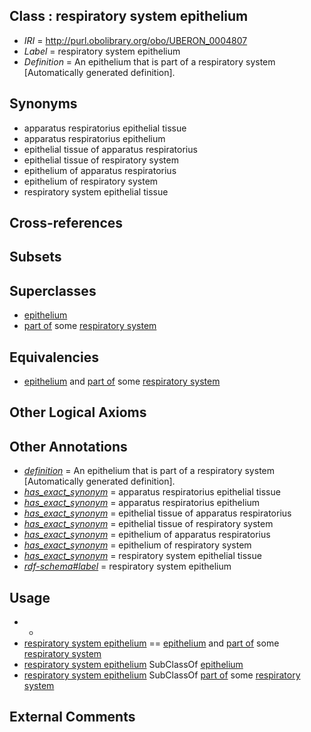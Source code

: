 
## Class : respiratory system epithelium

 * *IRI* = http://purl.obolibrary.org/obo/UBERON_0004807
 * *Label* = respiratory system epithelium
 * *Definition* = An epithelium that is part of a respiratory system [Automatically generated definition].

## Synonyms

 * apparatus respiratorius epithelial tissue
 * apparatus respiratorius epithelium
 * epithelial tissue of apparatus respiratorius
 * epithelial tissue of respiratory system
 * epithelium of apparatus respiratorius
 * epithelium of respiratory system
 * respiratory system epithelial tissue

## Cross-references


## Subsets


## Superclasses

 * [epithelium](../../UBERON/83/UBERON_0000483.md)
 * [part of](../../BFO/50/BFO_0000050.md) some [respiratory system](../../UBERON/04/UBERON_0001004.md)

## Equivalencies

 * [epithelium](../../UBERON/83/UBERON_0000483.md) and [part of](../../BFO/50/BFO_0000050.md) some [respiratory system](../../UBERON/04/UBERON_0001004.md)

## Other Logical Axioms


## Other Annotations

 * *[definition](../../IAO/15/IAO_0000115.md)* = An epithelium that is part of a respiratory system [Automatically generated definition].
 * *[has_exact_synonym](../../ym/oboInOwl#hasExactSynonym.md)* = apparatus respiratorius epithelial tissue
 * *[has_exact_synonym](../../ym/oboInOwl#hasExactSynonym.md)* = apparatus respiratorius epithelium
 * *[has_exact_synonym](../../ym/oboInOwl#hasExactSynonym.md)* = epithelial tissue of apparatus respiratorius
 * *[has_exact_synonym](../../ym/oboInOwl#hasExactSynonym.md)* = epithelial tissue of respiratory system
 * *[has_exact_synonym](../../ym/oboInOwl#hasExactSynonym.md)* = epithelium of apparatus respiratorius
 * *[has_exact_synonym](../../ym/oboInOwl#hasExactSynonym.md)* = epithelium of respiratory system
 * *[has_exact_synonym](../../ym/oboInOwl#hasExactSynonym.md)* = respiratory system epithelial tissue
 * *[rdf-schema#label](../../el/rdf-schema#label.md)* = respiratory system epithelium

## Usage

 * -
 * [respiratory system epithelium](../../UBERON/07/UBERON_0004807.md) == [epithelium](../../UBERON/83/UBERON_0000483.md) and [part of](../../BFO/50/BFO_0000050.md) some [respiratory system](../../UBERON/04/UBERON_0001004.md)
 * [respiratory system epithelium](../../UBERON/07/UBERON_0004807.md) SubClassOf [epithelium](../../UBERON/83/UBERON_0000483.md)
 * [respiratory system epithelium](../../UBERON/07/UBERON_0004807.md) SubClassOf [part of](../../BFO/50/BFO_0000050.md) some [respiratory system](../../UBERON/04/UBERON_0001004.md)

## External Comments

